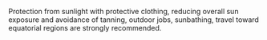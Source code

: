 Protection from sunlight with protective clothing, reducing overall sun exposure and avoidance of tanning, outdoor jobs, sunbathing, travel toward equatorial regions are strongly recommended.